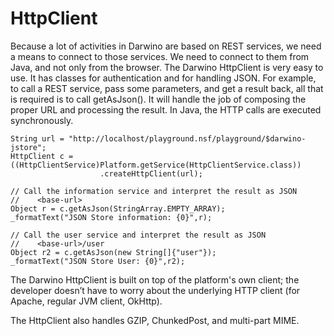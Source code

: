 # HttpClient
Because a lot of activities in Darwino are based on REST services, we need a means to connect to those services. We need to connect to them from Java, and not only from the browser. The Darwino HttpClient is very easy to use. It has classes for authentication and for handling JSON. For example, to call a REST service, pass some parameters, and get a result back, all that is required is to call getAsJson(). It will handle the job of composing the proper URL and processing the result. In Java, the HTTP calls are executed synchronously.

```
String url = "http://localhost/playground.nsf/playground/$darwino-jstore";
HttpClient c = ((HttpClientService)Platform.getService(HttpClientService.class))
  					.createHttpClient(url);

// Call the information service and interpret the result as JSON
//    <base-url>
Object r = c.getAsJson(StringArray.EMPTY_ARRAY);                      
_formatText("JSON Store information: {0}",r);

// Call the user service and interpret the result as JSON
//    <base-url>/user
Object r2 = c.getAsJson(new String[]{"user"});                      
_formatText("JSON Store User: {0}",r2);

```
The Darwino HttpClient is built on top of the platform's own client; the developer doesn’t have to worry about the underlying HTTP client (for Apache, regular JVM client, OkHttp).
 
The HttpClient also handles GZIP, ChunkedPost, and multi-part MIME.
